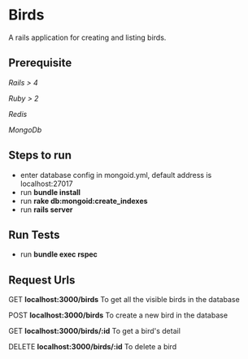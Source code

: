 # Birds

A rails application for creating and listing birds. 


## Prerequisite  

*Rails > 4*  

*Ruby > 2*  

*Redis*

*MongoDb*  


## Steps to run
* enter database config in mongoid.yml, default address is localhost:27017
* run **bundle install**
* run **rake db:mongoid:create_indexes**
* run **rails server**

## Run Tests
* run **bundle exec rspec**

## Request Urls 

GET       **localhost:3000/birds**        To get all the visible birds in the database

POST      **localhost:3000/birds**        To create a new bird in the database

GET       **localhost:3000/birds/:id**    To get a bird's detail

DELETE    **localhost:3000/birds/:id**    To delete a bird
